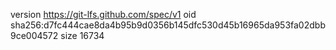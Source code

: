 version https://git-lfs.github.com/spec/v1
oid sha256:d7fc444cae8da4b95b9d0356b145dfc530d45b16965da953fa02dbb9ce004572
size 16734
